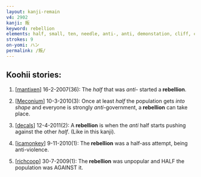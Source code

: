 ```yaml
---
layout: kanji-remain
v4: 2902
kanji: 叛
keyword: rebellion
elements: half, small, ten, needle, anti-, anti, demonstation, cliff, crotch
strokes: 9
on-yomi: ハン
permalink: /叛/
---
```


## Koohii stories: 

1) [<a href="http://kanji.koohii.com/profile/mantixen">mantixen</a>] 16-2-2007(36): The <em>half</em> that was <em>anti-</em> started a<strong> rebellion</strong>.

2) [<a href="http://kanji.koohii.com/profile/Meconium">Meconium</a>] 10-3-2010(3): Once at least <em>half</em> the population gets <em>into shape</em> and everyone is strongly <em>anti-</em>government, a<strong> rebellion</strong> can take place.

3) [<a href="http://kanji.koohii.com/profile/decals">decals</a>] 12-4-2011(2): A<strong> rebellion</strong> is when the <em>anti</em> half starts pushing against the other <em>half</em>. (Like in this kanji).

4) [<a href="http://kanji.koohii.com/profile/icamonkey">icamonkey</a>] 9-11-2010(1): The<strong> rebellion</strong> was a half-ass attempt, being anti-violence.

5) [<a href="http://kanji.koohii.com/profile/richcoop">richcoop</a>] 30-7-2009(1): The<strong> rebellion</strong> was unpopular and HALF the population was AGAINST it.

